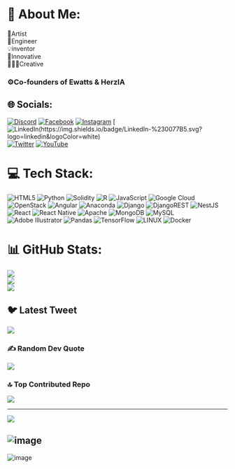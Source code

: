 # 💫 About Me:
🎨Artist <br>👷Engineer<br>💡inventor <br>🔆Innovative<br>👨🏼‍🔬Creative<br>
### ⚙️Co-founders of Ewatts & HerzIA


## 🌐 Socials:
[![Discord](https://img.shields.io/badge/Discord-%237289DA.svg?logo=discord&logoColor=white)](https://discord.gg/JWATTS#2533) [![Facebook](https://img.shields.io/badge/Facebook-%231877F2.svg?logo=Facebook&logoColor=white)](https://facebook.com/https://www.facebook.com/jairo.watts/) [![Instagram](https://img.shields.io/badge/Instagram-%23E4405F.svg?logo=Instagram&logoColor=white)](https://instagram.com/https://www.instagram.com/jwatts_art/?r=nametag) [![LinkedIn(https://img.shields.io/badge/LinkedIn-%230077B5.svg?logo=linkedin&logoColor=white)]([https://linkedin.com/in/https://www.linkedin.com/in/jairo-watts-pajaro-5a07688a/](https://www.linkedin.com/in/jairo-watts-pajaro-5a07688a/)) [![Twitter](https://img.shields.io/badge/Twitter-%231DA1F2.svg?logo=Twitter&logoColor=white)](https://twitter.com/https://twitter.com/jairo_watts/) [![YouTube](https://img.shields.io/badge/YouTube-%23FF0000.svg?logo=YouTube&logoColor=white)](https://youtube.com/@https://www.youtube.com/channel/UC0FMEktrOkBAYbXOX_WUjlQ) 

# 💻 Tech Stack:
![HTML5](https://img.shields.io/badge/html5-%23E34F26.svg?style=for-the-badge&logo=html5&logoColor=white) ![Python](https://img.shields.io/badge/python-3670A0?style=for-the-badge&logo=python&logoColor=ffdd54) ![Solidity](https://img.shields.io/badge/Solidity-%23363636.svg?style=for-the-badge&logo=solidity&logoColor=white) ![R](https://img.shields.io/badge/r-%23276DC3.svg?style=for-the-badge&logo=r&logoColor=white) ![JavaScript](https://img.shields.io/badge/javascript-%23323330.svg?style=for-the-badge&logo=javascript&logoColor=%23F7DF1E) ![Google Cloud](https://img.shields.io/badge/Google%20Cloud-%234285F4.svg?style=for-the-badge&logo=google-cloud&logoColor=white) ![OpenStack](https://img.shields.io/badge/Openstack-%23f01742.svg?style=for-the-badge&logo=openstack&logoColor=white) ![Angular](https://img.shields.io/badge/angular-%23DD0031.svg?style=for-the-badge&logo=angular&logoColor=white) ![Anaconda](https://img.shields.io/badge/Anaconda-%2344A833.svg?style=for-the-badge&logo=anaconda&logoColor=white) ![Django](https://img.shields.io/badge/django-%23092E20.svg?style=for-the-badge&logo=django&logoColor=white) ![DjangoREST](https://img.shields.io/badge/DJANGO-REST-ff1709?style=for-the-badge&logo=django&logoColor=white&color=ff1709&labelColor=gray) ![NestJS](https://img.shields.io/badge/nestjs-%23E0234E.svg?style=for-the-badge&logo=nestjs&logoColor=white) ![React](https://img.shields.io/badge/react-%2320232a.svg?style=for-the-badge&logo=react&logoColor=%2361DAFB) ![React Native](https://img.shields.io/badge/react_native-%2320232a.svg?style=for-the-badge&logo=react&logoColor=%2361DAFB) ![Apache](https://img.shields.io/badge/apache-%23D42029.svg?style=for-the-badge&logo=apache&logoColor=white) ![MongoDB](https://img.shields.io/badge/MongoDB-%234ea94b.svg?style=for-the-badge&logo=mongodb&logoColor=white) ![MySQL](https://img.shields.io/badge/mysql-%2300f.svg?style=for-the-badge&logo=mysql&logoColor=white) ![Adobe Illustrator](https://img.shields.io/badge/adobeillustrator-%23FF9A00.svg?style=for-the-badge&logo=adobeillustrator&logoColor=white) ![Pandas](https://img.shields.io/badge/pandas-%23150458.svg?style=for-the-badge&logo=pandas&logoColor=white) ![TensorFlow](https://img.shields.io/badge/TensorFlow-%23FF6F00.svg?style=for-the-badge&logo=TensorFlow&logoColor=white) ![LINUX](https://img.shields.io/badge/Linux-FCC624?style=for-the-badge&logo=linux&logoColor=black) ![Docker](https://img.shields.io/badge/docker-%230db7ed.svg?style=for-the-badge&logo=docker&logoColor=white)
# 📊 GitHub Stats:
![](https://github-readme-stats.vercel.app/api?username=jwattspajaro&theme=dark&hide_border=true&include_all_commits=true&count_private=true)<br/>
![](https://github-readme-streak-stats.herokuapp.com/?user=jwattspajaro&theme=dark&hide_border=true)<br/>
![](https://github-readme-stats.vercel.app/api/top-langs/?username=jwattspajaro&theme=dark&hide_border=true&include_all_commits=true&count_private=true&layout=compact)

## 🐦 Latest Tweet
[![](https://gtce.itsvg.in/api?username=https://twitter.com/jairo_watts/)](https://github.com/VishwaGauravIn/github-twitter-card-embed)

### ✍️ Random Dev Quote
![](https://quotes-github-readme.vercel.app/api?type=horizontal&theme=radical)

### 🔝 Top Contributed Repo
![](https://github-contributor-stats.vercel.app/api?username=jwattspajaro&limit=5&theme=dark&combine_all_yearly_contributions=true)

---
[![](https://visitcount.itsvg.in/api?id=jwattspajaro&icon=2&color=1)](https://visitcount.itsvg.in)

<!-- Proudly created with GPRM ( https://gprm.itsvg.in ) -->

![image](https://github.com/jwattspajaro/jwattspajaro/assets/18930760/d745d54b-c018-4fb6-8bc7-8fab39c2ffc0)
---
![image](https://github.com/jwattspajaro/jwattspajaro/assets/18930760/7077d405-17ed-41e2-81e4-b267e1733e1b)



